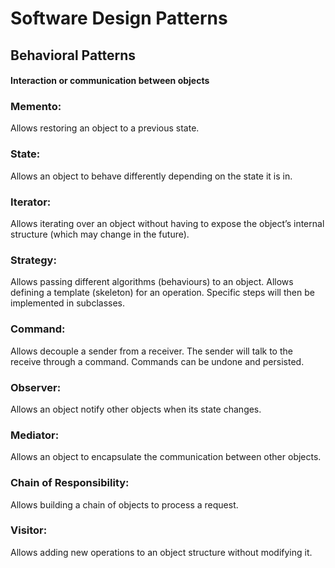 # Software Design Patterns

## Behavioral Patterns 
#### Interaction or communication between objects
### Memento: 
Allows restoring an object to a previous state.
### State: 
Allows an object to behave differently depending on the state it is in.
### Iterator:
Allows iterating over an object without having to expose the object’s
internal structure (which may change in the future).
### Strategy:
Allows passing different algorithms (behaviours) to an object.
Allows defining a template (skeleton) for an operation. Specific steps will then
be implemented in subclasses.
### Command:
Allows decouple a sender from a receiver. The sender will talk to
the receive through a command. Commands can be undone and persisted.
### Observer:
Allows an object notify other objects when its state changes.
### Mediator:
Allows an object to encapsulate the communication between other
objects.
### Chain of Responsibility:
Allows building a chain of objects to process a
request.
### Visitor:
Allows adding new operations to an object structure without
modifying it.